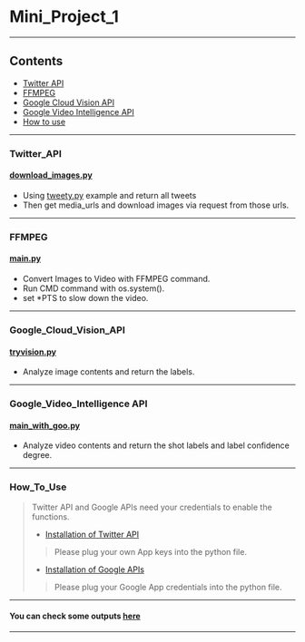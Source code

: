Mini_Project_1
========
****
## Contents
- [Twitter API](#1)
- [FFMPEG](#ffmpeg)
- [Google Cloud Vision API](#vision)
- [Google Video Intelligence API](#video)
- [How to use](#use)
****
### <span id="1">Twitter_API</span>
#### [download_images.py](https://github.com/Zoe3542188/EC601/blob/master/Mini_Program_1/PROJECT1/download_images.py)
  - Using [tweety.py](https://github.com/tweepy/tweepy) example and return all tweets </br>
  - Then get media_urls and download images via request from those urls.</br>
****
### <span id="ffmpeg">FFMPEG</span>
#### [main.py](https://github.com/Zoe3542188/EC601/blob/master/Mini_Program_1/PROJECT1/main.py)
  - Convert Images to Video with FFMPEG command.</br>
  - Run CMD command with os.system().</br>
  - set \*PTS to slow down the video.</br>
****  
### <span id="vision">Google_Cloud_Vision_API</span>
#### [tryvision.py](https://github.com/Zoe3542188/EC601/blob/master/Mini_Program_1/PROJECT1/tryvision.py)
  - Analyze image contents and return the labels. 
****  
### <span id="video">Google_Video_Intelligence API</span>
#### [main_with_goo.py](https://github.com/Zoe3542188/EC601/blob/master/Mini_Program_1/PROJECT1/main_with_goo.py)
  - Analyze video contents and return the shot labels and label confidence degree.
****
### <span id="use">How_To_Use</span>
>Twitter API and Google APIs need your credentials to enable the functions.
>- [Installation of Twitter API](https://github.com/tweepy/tweepy/blob/master/README.md)</br>
>> Please plug your own App keys into the python file.</br>
>- [Installation of Google APIs](https://cloud.google.com/video-intelligence/docs/libraries#client-libraries-install-python)</br>
>> Please plug your Google App credentials into the python file.</br>
****
#### You can check some outputs [here](https://github.com/Zoe3542188/EC601/tree/master/Mini_Program_1/PROJECT1/Output)
****
